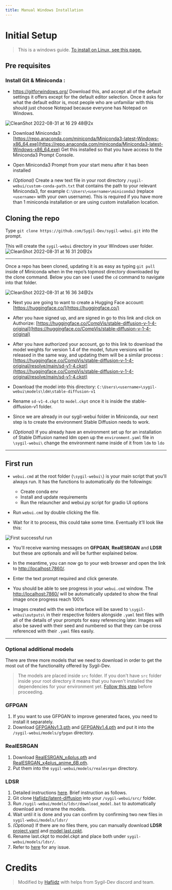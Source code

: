 ```yaml
---
title: Manual Windows Installation
---
```


<!--
This file is part of sygil-webui (https://github.com/Sygil-Dev/sygil-webui/).

Copyright 2022 Sygil-Dev team.
This program is free software: you can redistribute it and/or modify
it under the terms of the GNU Affero General Public License as published by
the Free Software Foundation, either version 3 of the License, or
(at your option) any later version.

This program is distributed in the hope that it will be useful,
but WITHOUT ANY WARRANTY; without even the implied warranty of
MERCHANTABILITY or FITNESS FOR A PARTICULAR PURPOSE.  See the
GNU Affero General Public License for more details.

You should have received a copy of the GNU Affero General Public License
along with this program.  If not, see <http://www.gnu.org/licenses/>.
-->

# Initial Setup

> This is a windows guide. [To install on Linux, see this page.](3.linux-installation.md)

## Pre requisites

### Install Git & Miniconda :

* https://gitforwindows.org/ Download this, and accept all of the default settings it offers except for the default editor selection. Once it asks for what the default editor is, most people who are unfamiliar with this should just choose Notepad because everyone has Notepad on Windows.

![CleanShot 2022-08-31 at 16 29 48@2x](https://user-images.githubusercontent.com/463317/187796320-e6edbb39-dff1-46a2-a1a1-c4c1875d414c.jpg)

* Download Miniconda3:
  [https://repo.anaconda.com/miniconda/Miniconda3-latest-Windows-x86_64.exe](https://repo.anaconda.com/miniconda/Miniconda3-latest-Windows-x86_64.exe) Get this installed so that you have access to the Miniconda3 Prompt Console.

* Open Miniconda3 Prompt from your start menu after it has been installed

* _(Optional)_ Create a new text file in your root directory `/sygil-webui/custom-conda-path.txt` that contains the path to your relevant Miniconda3, for example `C:\Users\<username>\miniconda3` (replace `<username>` with your own username). This is required if you have more than 1 miniconda installation or are using custom installation location.

## Cloning the repo

Type `git clone https://github.com/Sygil-Dev/sygil-webui.git` into the prompt.

This will create the `sygil-webui` directory in your Windows user folder.
![CleanShot 2022-08-31 at 16 31 20@2x](https://user-images.githubusercontent.com/463317/187796462-29e5bafd-bbc1-4a48-adc8-7eccc174cb62.jpg)

---

Once a repo has been cloned, updating it is as easy as typing `git pull` inside of Miniconda when in the repo’s topmost directory downloaded by the clone command. Below you can see I used the `cd` command to navigate into that folder.

![CleanShot 2022-08-31 at 16 36 34@2x](https://user-images.githubusercontent.com/463317/187796970-db94402f-717b-43a8-9c85-270c0cd256c3.jpg)

* Next you are going to want to create a Hugging Face account: [https://huggingface.co/](https://huggingface.co/)

* After you have signed up, and are signed in go to this link and click on Authorize: [https://huggingface.co/CompVis/stable-diffusion-v-1-4-original](https://huggingface.co/CompVis/stable-diffusion-v-1-4-original)

* After you have authorized your account, go to this link to download the model weights for version 1.4 of the model, future versions will be released in the same way, and updating them will be a similar process :
  [https://huggingface.co/CompVis/stable-diffusion-v-1-4-original/resolve/main/sd-v1-4.ckpt](https://huggingface.co/CompVis/stable-diffusion-v-1-4-original/resolve/main/sd-v1-4.ckpt)

* Download the model into this directory: `C:\Users\<username>\sygil-webui\models\ldm\stable-diffusion-v1`

* Rename `sd-v1-4.ckpt` to `model.ckpt` once it is inside the stable-diffusion-v1 folder.

* Since we are already in our sygil-webui folder in Miniconda, our next step is to create the environment Stable Diffusion needs to work.

* _(Optional)_ If you already have an environment set up for an installation of Stable Diffusion named ldm open up the `environment.yaml` file in `\sygil-webui\` change the environment name inside of it from `ldm` to `ldo`

---

## First run

* `webui.cmd` at the root folder (`\sygil-webui\`) is your main script that you'll always run. It has the functions to automatically do the followings:

  * Create conda env
  * Install and update requirements
  * Run the relauncher and webui.py script for gradio UI options

* Run `webui.cmd` by double clicking the file.

* Wait for it to process, this could take some time. Eventually it’ll look like this:

![First successful run](https://user-images.githubusercontent.com/3688500/189009827-66c5df32-be44-4851-a265-6791444f537f.JPG)

* You'll receive warning messages on **GFPGAN**, **RealESRGAN** and **LDSR** but these are optionals and will be further explained below.

* In the meantime, you can now go to your web browser and open the link to [http://localhost:7860/](http://localhost:7860/).

* Enter the text prompt required and click generate.

* You should be able to see progress in your `webui.cmd` window. The [http://localhost:7860/](http://localhost:7860/) will be automatically updated to show the final image once progress reach 100%

* Images created with the web interface will be saved to `\sygil-webui\outputs\` in their respective folders alongside `.yaml` text files with all of the details of your prompts for easy referencing later. Images will also be saved with their seed and numbered so that they can be cross referenced with their `.yaml` files easily.

---

### Optional additional models

There are three more models that we need to download in order to get the most out of the functionality offered by Sygil-Dev.

> The models are placed inside `src` folder. If you don't have `src` folder inside your root directory it means that you haven't installed the dependencies for your environment yet. [Follow this step](#first-run) before proceeding.

### GFPGAN

1. If you want to use GFPGAN to improve generated faces, you need to install it separately.
2. Download [GFPGANv1.3.pth](https://github.com/TencentARC/GFPGAN/releases/download/v1.3.0/GFPGANv1.3.pth) and [GFPGANv1.4.pth](https://github.com/TencentARC/GFPGAN/releases/download/v1.3.4/GFPGANv1.4.pth) and put it into the `/sygil-webui/models/gfpgan` directory.

### RealESRGAN

1. Download [RealESRGAN_x4plus.pth](https://github.com/xinntao/Real-ESRGAN/releases/download/v0.1.0/RealESRGAN_x4plus.pth) and [RealESRGAN_x4plus_anime_6B.pth](https://github.com/xinntao/Real-ESRGAN/releases/download/v0.2.2.4/RealESRGAN_x4plus_anime_6B.pth).
2. Put them into the `sygil-webui/models/realesrgan` directory.

### LDSR

1. Detailed instructions [here](https://github.com/Hafiidz/latent-diffusion). Brief instruction as follows.
2. Git clone [Hafiidz/latent-diffusion](https://github.com/Hafiidz/latent-diffusion) into your `/sygil-webui/src/` folder.
3. Run `/sygil-webui/models/ldsr/download_model.bat` to automatically download and rename the models.
4. Wait until it is done and you can confirm by confirming two new files in `sygil-webui/models/ldsr/`
5. _(Optional)_ If there are no files there, you can manually download **LDSR** [project.yaml](https://heibox.uni-heidelberg.de/f/31a76b13ea27482981b4/?dl=1) and [model last.cpkt](https://heibox.uni-heidelberg.de/f/578df07c8fc04ffbadf3/?dl=1).
6. Rename last.ckpt to model.ckpt and place both under `sygil-webui/models/ldsr/`.
7. Refer to [here](https://github.com/Sygil-Dev/sygil-webui/issues/488) for any issue.

# Credits

> Modified by [Hafiidz](https://github.com/Hafiidz) with helps from Sygil-Dev discord and team.
